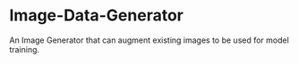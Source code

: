 # Image-Data-Generator
An Image Generator that can augment existing images to be used for model training.
